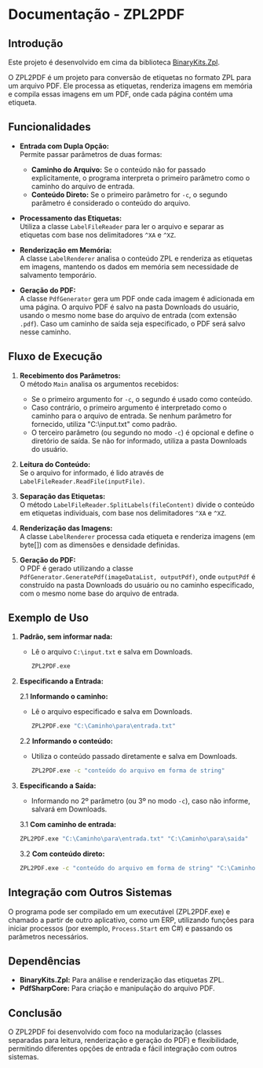 # Documentação - ZPL2PDF

## Introdução

Este projeto é desenvolvido em cima da biblioteca [BinaryKits.Zpl](https://github.com/BinaryKits/BinaryKits.Zpl).

O ZPL2PDF é um projeto para conversão de etiquetas no formato ZPL para um arquivo PDF. Ele processa as etiquetas, renderiza imagens em memória e compila essas imagens em um PDF, onde cada página contém uma etiqueta.

## Funcionalidades

- **Entrada com Dupla Opção:**  
  Permite passar parâmetros de duas formas:
  - **Caminho do Arquivo:** Se o conteúdo não for passado explicitamente, o programa interpreta o primeiro parâmetro como o caminho do arquivo de entrada.
  - **Conteúdo Direto:** Se o primeiro parâmetro for `-c`, o segundo parâmetro é considerado o conteúdo do arquivo.

- **Processamento das Etiquetas:**  
  Utiliza a classe `LabelFileReader` para ler o arquivo e separar as etiquetas com base nos delimitadores `^XA` e `^XZ`.

- **Renderização em Memória:**  
  A classe `LabelRenderer` analisa o conteúdo ZPL e renderiza as etiquetas em imagens, mantendo os dados em memória sem necessidade de salvamento temporário.

- **Geração do PDF:**  
  A classe `PdfGenerator` gera um PDF onde cada imagem é adicionada em uma página. O arquivo PDF é salvo na pasta Downloads do usuário, usando o mesmo nome base do arquivo de entrada (com extensão `.pdf`). Caso um caminho de saída seja especificado, o PDF será salvo nesse caminho.

## Fluxo de Execução

1. **Recebimento dos Parâmetros:**  
   O método `Main` analisa os argumentos recebidos:
   - Se o primeiro argumento for `-c`, o segundo é usado como conteúdo.
   - Caso contrário, o primeiro argumento é interpretado como o caminho para o arquivo de entrada. Se nenhum parâmetro for fornecido, utiliza "C:\input.txt" como padrão.
   - O terceiro parâmetro (ou segundo no modo `-c`) é opcional e define o diretório de saída. Se não for informado, utiliza a pasta Downloads do usuário.

2. **Leitura do Conteúdo:**  
   Se o arquivo for informado, é lido através de `LabelFileReader.ReadFile(inputFile)`.

3. **Separação das Etiquetas:**  
   O método `LabelFileReader.SplitLabels(fileContent)` divide o conteúdo em etiquetas individuais, com base nos delimitadores `^XA` e `^XZ`.

4. **Renderização das Imagens:**  
   A classe `LabelRenderer` processa cada etiqueta e renderiza imagens (em byte[]) com as dimensões e densidade definidas.

5. **Geração do PDF:**  
   O PDF é gerado utilizando a classe `PdfGenerator.GeneratePdf(imageDataList, outputPdf)`, onde `outputPdf` é construído na pasta Downloads do usuário ou no caminho especificado, com o mesmo nome base do arquivo de entrada.

## Exemplo de Uso

1. **Padrão, sem informar nada:**
   - Lê o arquivo `C:\input.txt` e salva em Downloads.

      ~~~sh
      ZPL2PDF.exe
      ~~~

2. **Especificando a Entrada:**

   2.1 **Informando o caminho:**

      - Lê o arquivo especificado e salva em Downloads.

         ~~~sh
         ZPL2PDF.exe "C:\Caminho\para\entrada.txt"
         ~~~

   2.2 **Informando o conteúdo:**

      - Utiliza o conteúdo passado diretamente e salva em Downloads.

         ~~~sh
         ZPL2PDF.exe -c "conteúdo do arquivo em forma de string"
         ~~~

3. **Especificando a Saída:**

   - Informando no 2º parâmetro (ou 3º no modo `-c`), caso não informe, salvará em Downloads.

   3.1 **Com caminho de entrada:**

      ~~~sh
      ZPL2PDF.exe "C:\Caminho\para\entrada.txt" "C:\Caminho\para\saida"
      ~~~

   3.2 **Com conteúdo direto:**

      ~~~sh
      ZPL2PDF.exe -c "conteúdo do arquivo em forma de string" "C:\Caminho\para\saida"
      ~~~


## Integração com Outros Sistemas

O programa pode ser compilado em um executável (ZPL2PDF.exe) e chamado a partir de outro aplicativo, como um ERP, utilizando funções para iniciar processos (por exemplo, `Process.Start` em C#) e passando os parâmetros necessários.

## Dependências

- **BinaryKits.Zpl:** Para análise e renderização das etiquetas ZPL.
- **PdfSharpCore:** Para criação e manipulação do arquivo PDF.

## Conclusão

O ZPL2PDF foi desenvolvido com foco na modularização (classes separadas para leitura, renderização e geração do PDF) e flexibilidade, permitindo diferentes opções de entrada e fácil integração com outros sistemas.
